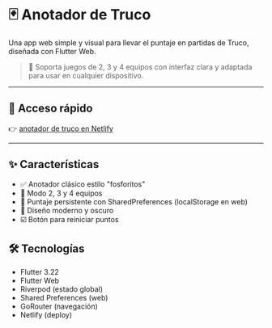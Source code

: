 # 🃏 Anotador de Truco

Una app web simple y visual para llevar el puntaje en partidas de Truco, diseñada con Flutter Web.

> 🎯 Soporta juegos de 2, 3 y 4 equipos con interfaz clara y adaptada para usar en cualquier dispositivo.

---

## 🚀 Acceso rápido

👉 [anotador de truco en Netlify](https://jano-c.netlify.app)

---

## ✨ Características

- ✅ Anotador clásico estilo "fosforitos"
- 👥 Modo 2, 3 y 4 equipos
- 🔁 Puntaje persistente con SharedPreferences (localStorage en web)
- 🎨 Diseño moderno y oscuro
- ☑️ Botón para reiniciar puntos

## 🛠️ Tecnologías

- Flutter 3.22
- Flutter Web
- Riverpod (estado global)
- Shared Preferences (web)
- GoRouter (navegación)
- Netlify (deploy)
